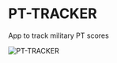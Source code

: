 # PT-TRACKER
App to track military PT scores

![PT-TRACKER](https://user-images.githubusercontent.com/79421040/137215271-825f880e-8e3d-4163-9c1e-00f1cdd10460.png)
